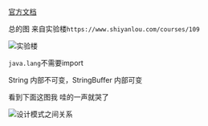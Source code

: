 
[官方文档](https://docs.oracle.com/javase/8/docs/api/)

总的图 来自实验楼`https://www.shiyanlou.com/courses/109`

![实验楼](https://dn-anything-about-doc.qbox.me/document-uid79144labid1085timestamp1435475423685.png?watermark/1/image/aHR0cDovL3N5bC1zdGF0aWMucWluaXVkbi5jb20vaW1nL3dhdGVybWFyay5wbmc=/dissolve/60/gravity/SouthEast/dx/0/dy/10)

`java.lang`不需要import


String 内部不可变，StringBuffer 内部可变

看到下面这图我 哇的一声就哭了

![设计模式之间关系](https://dn-anything-about-doc.qbox.me/userid46108labid863time1429495366116?watermark/1/image/aHR0cDovL3N5bC1zdGF0aWMucWluaXVkbi5jb20vaW1nL3dhdGVybWFyay5wbmc=/dissolve/60/gravity/SouthEast/dx/0/dy/10)
